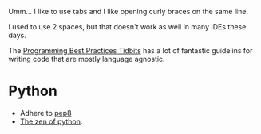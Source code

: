 Umm... I like to use tabs and I like opening curly braces on the same line.

I used to use 2 spaces, but that doesn't work as well in many IDEs these days.

The [Programming Best Practices
Tidbits](https://github.com/thomasdavis/best-practices) has a lot of fantastic
guidelins for writing code that are mostly language agnostic.

# Python

- Adhere to [pep8](http://www.python.org/dev/peps/pep-0008/)
- [The zen of python](http://www.python.org/dev/peps/pep-0020/).
